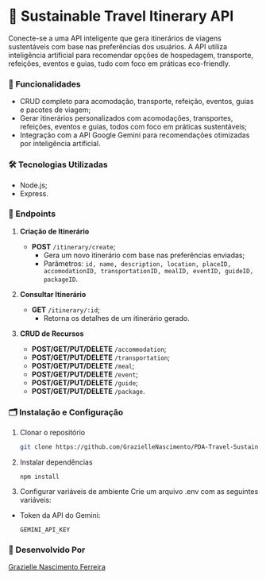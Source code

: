 # 🌿 Sustainable Travel Itinerary API

Conecte-se a uma API inteligente que gera itinerários de viagens sustentáveis com base nas preferências dos usuários. A API utiliza inteligência artificial para recomendar opções de hospedagem, transporte, refeições, eventos e guias, tudo com foco em práticas eco-friendly.

### 🚀 Funcionalidades

- CRUD completo para acomodação, transporte, refeição, eventos, guias e pacotes de viagem;
- Gerar itinerários personalizados com acomodações, transportes, refeições, eventos e guias, todos com foco em práticas sustentáveis;
- Integração com a API Google Gemini para recomendações otimizadas por inteligência artificial.

### 🛠️ Tecnologias Utilizadas

- Node.js;
- Express.


### 📄 Endpoints

1. **Criação de Itinerário**
    - **POST** ```/itinerary/create```;
        - Gera um novo itinerário com base nas preferências enviadas;
        - Parâmetros: ```id, name, description, location, placeID, accomodationID, transportationID, mealID, eventID, guideID, packageID```.
2. **Consultar Itinerário**
    - **GET** ```/itinerary/:id```;
        - Retorna os detalhes de um itinerário gerado.

3. **CRUD de Recursos**
    - **POST/GET/PUT/DELETE** ```/accommodation```;
    - **POST/GET/PUT/DELETE** ```/transportation```;
    - **POST/GET/PUT/DELETE** ```/meal```;
    - **POST/GET/PUT/DELETE** ```/event```;
    - **POST/GET/PUT/DELETE** ```/guide```;
    - **POST/GET/PUT/DELETE** ```/package```.

### 🗂️ Instalação e Configuração

1. Clonar o repositório
    ```bash
    git clone https://github.com/GrazielleNascimento/PDA-Travel-Sustainables.git
    ```

2. Instalar dependências
    ```
    npm install
    ```

3. Configurar variáveis de ambiente
Crie um arquivo .env com as seguintes variáveis:

- Token da API do Gemini:
    ```
    GEMINI_API_KEY
    ```

### 👧 Desenvolvido Por

[Grazielle Nascimento Ferreira](https://github.com/GrazielleNascimento)
